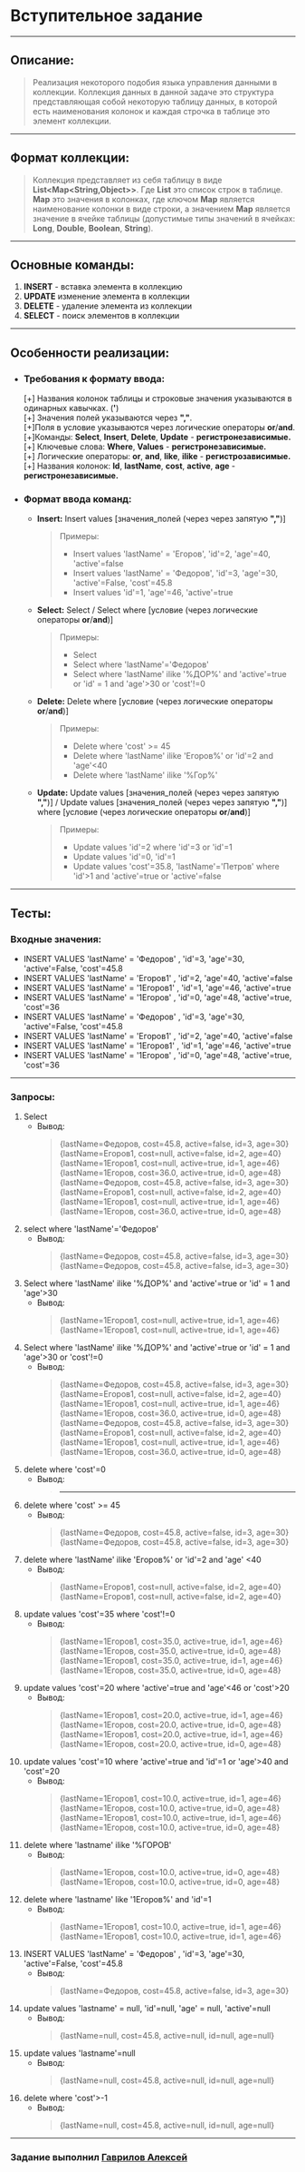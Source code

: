 # Вступительное задание
---
## Описание:
> Реализация некоторого подобия языка управления данными в коллекции. Коллекция данных в данной задаче это структура представляющая собой некоторую таблицу данных, в которой есть наименования колонок и каждая строчка в таблице это элемент коллекции.

---

## Формат коллекции:
> Коллекция представляет из себя таблицу в виде **List<Map<String,Object>>**. Где **List** это список строк в таблице. **Map** это значения в колонках, где ключом **Map** является наименование колонки в виде строки, а значением **Map** является значение в ячейке таблицы (допустимые типы значений в ячейках: **Long**, **Double**, **Boolean**, **String**).

---

## Основные команды:
1. **INSERT**  - вставка элемента в коллекцию
2. **UPDATE**  изменение элемента в коллекции
3. **DELETE** - удаление элемента из коллекции
4. **SELECT** - поиск элементов в коллекции

---

## Особенности реализации:
* ### **Требования к формату ввода:**
  [+] Названия колонок таблицы и строковые значения указываются в одинарных кавычках. (**'**)  
  [+] Значения полей указываются через **","**.  
  [+]Поля в условие указываются через логические операторы **or**/**and**.  
  [+]Команды: **Select**, **Insert**, **Delete**, **Update** - **регистронезависимые.**     
  [+] Ключевые слова: **Where**, **Values** - **регистронезависимые.**  
  [+] Логические операторы: **or**, **and**, **like**, **ilike** - **регистрозависимые.**  
  [+] Названия колонок: **Id**, **lastName**, **cost**, **active**, **age** - **регистронезависимые.**  
* ### **Формат ввода команд:**
  * **Insert:** Insert values [значения_полей (через через запятую **","**)]
    > Примеры:
    > * Insert values 'lastName' = 'Егоров', 'id'=2, 'age'=40, 'active'=false
    > * Insert values 'lastName' = 'Федоров', 'id'=3, 'age'=30, 'active'=False, 'cost'=45.8
    > * Insert values 'id'=1, 'age'=46, 'active'=true
  * **Select:** Select / Select where [условие (через логические операторы **or**/**and**)]
    > Примеры:
    > * Select
    > * Select where 'lastName'='Федоров'
    > * Select where 'lastName' ilike '%ДОР%' and 'active'=true or 'id' = 1 and 'age'>30 or 'cost'!=0
  * **Delete:** Delete where [условие (через логические операторы **or**/**and**)]
    > Примеры:
    > * Delete where 'cost' >= 45
    > * Delete where 'lastName' ilike 'Егоров%' or 'id'=2 and 'age'<40
    > * Delete where 'lastName' ilike '%Гор%'
  * **Update:** Update values [значения_полей (через через запятую **","**)] / Update values [значения_полей (через через запятую **","**)] where [условие (через логические операторы **or**/**and**)]
    > Примеры:
    > * Update values 'id'=2 where 'id'=3 or 'id'=1
    > * Update values 'id'=0, 'id'=1
    > * Update values 'cost'=35.8, 'lastName'='Петров' where 'id'>1 and 'active'=true or 'active'=false

---
## Тесты:
### Входные значения:
* INSERT VALUES 'lastName' = 'Федоров' , 'id'=3, 'age'=30, 'active'=False, 'cost'=45.8
* INSERT VALUES 'lastName' = 'Егоров1' , 'id'=2, 'age'=40, 'active'=false
* INSERT VALUES 'lastName' = '1Егоров1' , 'id'=1, 'age'=46, 'active'=true
* INSERT VALUES 'lastName' = '1Егоров' , 'id'=0, 'age'=48, 'active'=true, 'cost'=36
* INSERT VALUES 'lastName' = 'Федоров' , 'id'=3, 'age'=30, 'active'=False, 'cost'=45.8
* INSERT VALUES 'lastName' = 'Егоров1' , 'id'=2, 'age'=40, 'active'=false
* INSERT VALUES 'lastName' = '1Егоров1' , 'id'=1, 'age'=46, 'active'=true
* INSERT VALUES 'lastName' = '1Егоров' , 'id'=0, 'age'=48, 'active'=true, 'cost'=36

---

### Запросы:
1. Select
    * Вывод:
        > {lastName=Федоров, cost=45.8, active=false, id=3, age=30}  
	    {lastName=Егоров1, cost=null, active=false, id=2, age=40}  
	    {lastName=1Егоров1, cost=null, active=true, id=1, age=46}  
	    {lastName=1Егоров, cost=36.0, active=true, id=0, age=48}  
	    {lastName=Федоров, cost=45.8, active=false, id=3, age=30}  
	    {lastName=Егоров1, cost=null, active=false, id=2, age=40}  
	    {lastName=1Егоров1, cost=null, active=true, id=1, age=46}  
	    {lastName=1Егоров, cost=36.0, active=true, id=0, age=48}  
2. select where 'lastName'='Федоров'
    * Вывод:
	    > {lastName=Федоров, cost=45.8, active=false, id=3, age=30}  
	    {lastName=Федоров, cost=45.8, active=false, id=3, age=30}
3. Select where 'lastName' ilike '%ДОР%' and 'active'=true or 'id' = 1 and 'age'>30
    * Вывод:
	    > {lastName=1Егоров1, cost=null, active=true, id=1, age=46}  
	    {lastName=1Егоров1, cost=null, active=true, id=1, age=46}
4. Select where 'lastName' ilike '%ДОР%' and 'active'=true or 'id' = 1 and 'age'>30 or 'cost'!=0
    * Вывод:
	    > {lastName=Федоров, cost=45.8, active=false, id=3, age=30}  
	    {lastName=Егоров1, cost=null, active=false, id=2, age=40}  
	    {lastName=1Егоров1, cost=null, active=true, id=1, age=46}  
	    {lastName=1Егоров, cost=36.0, active=true, id=0, age=48}  
	    {lastName=Федоров, cost=45.8, active=false, id=3, age=30}  
	    {lastName=Егоров1, cost=null, active=false, id=2, age=40}  
	    {lastName=1Егоров1, cost=null, active=true, id=1, age=46}  
	    {lastName=1Егоров, cost=36.0, active=true, id=0, age=48}
5. delete where 'cost'=0
	* Вывод:
        > ----
6. delete where 'cost' >= 45
    * Вывод:
	    > {lastName=Федоров, cost=45.8, active=false, id=3, age=30}  
	    {lastName=Федоров, cost=45.8, active=false, id=3, age=30}
7. delete where 'lastName' ilike 'Егоров%' or 'id'=2 and 'age' <40
   * Вывод:
	    > {lastName=Егоров1, cost=null, active=false, id=2, age=40}  
	    {lastName=Егоров1, cost=null, active=false, id=2, age=40}
8. update values 'cost'=35 where 'cost'!=0
   * Вывод:
	    > {lastName=1Егоров1, cost=35.0, active=true, id=1, age=46}    
	    {lastName=1Егоров, cost=35.0, active=true, id=0, age=48}  
	    {lastName=1Егоров1, cost=35.0, active=true, id=1, age=46}  
	    {lastName=1Егоров, cost=35.0, active=true, id=0, age=48}  
9.  update values 'cost'=20 where 'active'=true and 'age'<46 or 'cost'>20
     * Вывод:
	    > {lastName=1Егоров1, cost=20.0, active=true, id=1, age=46}  
	    {lastName=1Егоров, cost=20.0, active=true, id=0, age=48}  
	    {lastName=1Егоров1, cost=20.0, active=true, id=1, age=46}  
	    {lastName=1Егоров, cost=20.0, active=true, id=0, age=48}  
10. update values 'cost'=10 where 'active'=true and 'id'=1 or 'age'>40 and 'cost'=20
     * Вывод:
	    > {lastName=1Егоров1, cost=10.0, active=true, id=1, age=46}  
	    {lastName=1Егоров, cost=10.0, active=true, id=0, age=48}  
	    {lastName=1Егоров1, cost=10.0, active=true, id=1, age=46}  
	    {lastName=1Егоров, cost=10.0, active=true, id=0, age=48}
11. delete where 'lastname' ilike '%ГОРОВ'
    * Вывод:
	    > {lastName=1Егоров, cost=10.0, active=true, id=0, age=48}  
	    {lastName=1Егоров, cost=10.0, active=true, id=0, age=48}
12. delete where 'lastname' like '1Егоров%' and 'id'=1
     * Вывод:
	    > {lastName=1Егоров1, cost=10.0, active=true, id=1, age=46}  
	    {lastName=1Егоров1, cost=10.0, active=true, id=1, age=46}
13. INSERT VALUES 'lastName' = 'Федоров' , 'id'=3, 'age'=30, 'active'=False, 'cost'=45.8
    * Вывод:
	    > {lastName=Федоров, cost=45.8, active=false, id=3, age=30}
14. update values 'lastname' = null, 'id'=null, 'age' = null, 'active'=null
    * Вывод:
	    > {lastName=null, cost=45.8, active=null, id=null, age=null}
15. update values 'lastname'=null
    * Вывод:
	    > {lastName=null, cost=45.8, active=null, id=null, age=null}
16. delete where 'cost'>-1
    * Вывод:
	    > {lastName=null, cost=45.8, active=null, id=null, age=null}

---

### Задание выполнил [Гаврилов Алексей](https://github.com/Solidbush)
